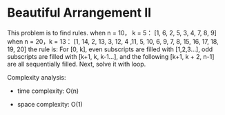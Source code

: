 # Beautiful Arrangement II


This problem is to find rules.
when n = 10， k = 5：
[1, 6, 2, 5, 3, 4, 7, 8, 9]
when n = 20，k = 13：
[1, 14, 2, 13, 3, 12, 4 ,11, 5, 10, 6, 9, 7, 8, 15, 16, 17, 18, 19, 20]
the rule is:
For [0, k], even subscripts are filled with [1,2,3…], odd subscripts are filled with [k+1, k, k-1…], and the following [k+1, k + 2, n-1] are all sequentially filled.
Next, solve it with loop.

Complexity analysis:
- time complexity: O(n)

- space complexity: O(1)
